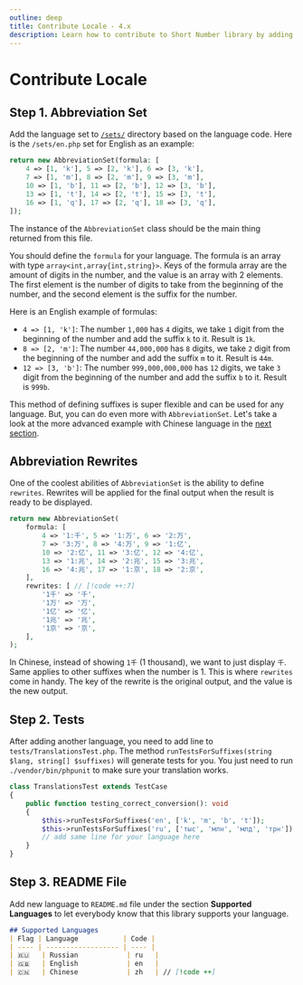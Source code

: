 ```yaml
---
outline: deep
title: Contribute Locale - 4.x
description: Learn how to contribute to Short Number library by adding a new locale
---
```


# Contribute Locale

## Step 1. Abbreviation Set
Add the language set to [`/sets/`](https://github.com/short-number/short-number/blob/main/sets) directory based on the language code. Here is the `/sets/en.php` set for English as an example:

```php
return new AbbreviationSet(formula: [
    4 => [1, 'k'], 5 => [2, 'k'], 6 => [3, 'k'],
    7 => [1, 'm'], 8 => [2, 'm'], 9 => [3, 'm'],
    10 => [1, 'b'], 11 => [2, 'b'], 12 => [3, 'b'],
    13 => [1, 't'], 14 => [2, 't'], 15 => [3, 't'],
    16 => [1, 'q'], 17 => [2, 'q'], 18 => [3, 'q'],
]);
```

The instance of the `AbbreviationSet` class should be the main thing returned from this file.

You should define the `formula` for your language. The formula is an array with type `array<int,array{int,string}>`. Keys of the formula array are the amount of digits in the number, and the value is an array with 2 elements. The first element is the number of digits to take from the beginning of the number, and the second element is the suffix for the number.

Here is an English example of formulas:
- `4 => [1, 'k']`: The number `1,000` has `4` digits, we take `1` digit from the beginning of the number and add the suffix `k` to it. Result is `1k`.
- `8 => [2, 'm']`: The number `44,000,000` has `8` digits, we take `2` digit from the beginning of the number and add the suffix `m` to it. Result is `44m`.
- `12 => [3, 'b']`: The number `999,000,000,000` has `12` digits, we take `3` digit from the beginning of the number and add the suffix `b` to it. Result is `999b`.

This method of defining suffixes is super flexible and can be used for any language. But, you can do even more with `AbbreviationSet`. Let's take a look at the more advanced example with Chinese language in the [next section](#abbreviation-rewrites).

## Abbreviation Rewrites
One of the coolest abilities of `AbbreviationSet` is the ability to define `rewrites`. Rewrites will be applied for the final output when the result is ready to be displayed.

```php
return new AbbreviationSet(
    formula: [
        4 => '1:千', 5 => '1:万', 6 => '2:万',
        7 => '3:万', 8 => '4:万', 9 => '1:亿',
        10 => '2:亿', 11 => '3:亿', 12 => '4:亿',
        13 => '1:兆', 14 => '2:兆', 15 => '3:兆',
        16 => '4:兆', 17 => '1:京', 18 => '2:京',
    ],
    rewrites: [ // [!code ++:7]
        '1千' => '千',
        '1万' => '万',
        '1亿' => '亿',
        '1兆' => '兆',
        '1京' => '京',
    ],
);
```

In Chinese, instead of showing `1千` (1 thousand), we want to just display `千`. Same applies to other suffixes when the number is 1. This is where `rewrites` come in handy. The key of the rewrite is the original output, and the value is the new output.

## Step 2. Tests
After adding another language, you need to add line to `tests/TranslationsTest.php`. The method `runTestsForSuffixes(string $lang, string[] $suffixes)` will generate tests for you. You just need to run `./vendor/bin/phpunit` to make sure your translation works.

```php
class TranslationsTest extends TestCase
{
    public function testing_correct_conversion(): void
    {
        $this->runTestsForSuffixes('en', ['k', 'm', 'b', 't']);
        $this->runTestsForSuffixes('ru', ['тыс', 'млн', 'млд', 'трн']);
        // add same line for your language here
    }
}
```

## Step 3. README File
Add new language to `README.md` file under the section **Supported Languages** to let everybody know that this library supports your language.

```md
## Supported Languages
| Flag | Language           | Code |
| ---- | ------------------ | ---- |
| 🇷🇺   | Russian            | ru   |
| 🇬🇧   | English            | en   |
| 🇨🇳   | Chinese            | zh   | // [!code ++]
```